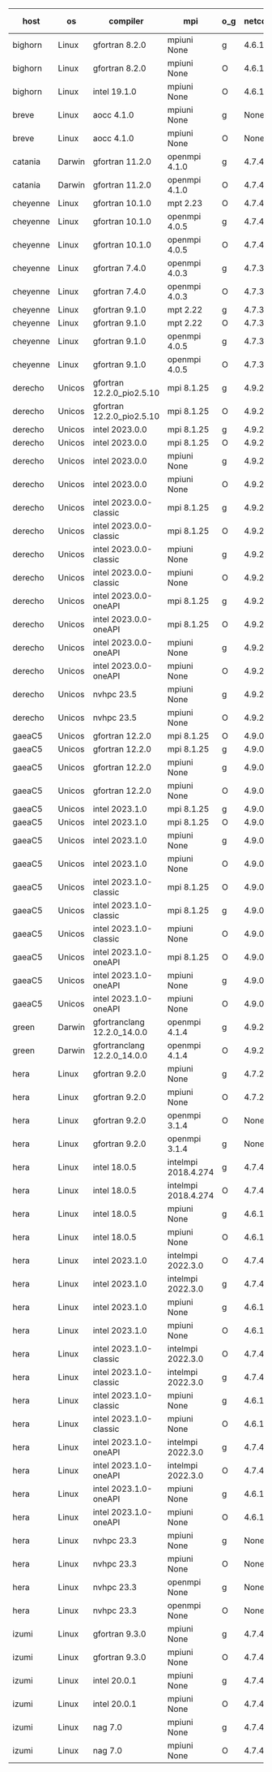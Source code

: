

| host     | os       | compiler                              | mpi                      | o_g        | netcdf        | build       | u_pass          | u_fail          | s_pass            | s_fail            | e_pass             | e_fail             | nuopc_pass       | nuopc_fail       | artifacts link          |
|----------|----------|---------------------------------------|--------------------------|------------|---------------|-------------|-----------------|-----------------|-------------------|-------------------|--------------------|--------------------|------------------|------------------|-------------------------|
| bighorn | Linux | gfortran 8.2.0 | mpiuni None  | g | 4.6.1  | PASS | 12423 | 0 | 8 | 0 | 44 | 0 | None | None | <a href="https://github.com/esmf-org/esmf-test-artifacts/tree/7c135b452f5a5a2cb861bb43c68c2b78af2eac32/develop/gfortran/8.2.0/g/mpiuni/None" target="_blank">7c135b4</a> | 
| bighorn | Linux | gfortran 8.2.0 | mpiuni None  | O | 4.6.1  | PASS | 12423 | 0 | 8 | 0 | 44 | 0 | None | None | <a href="https://github.com/esmf-org/esmf-test-artifacts/tree/e5d5d61464fb5aa08e30ee676de21c6a4245f9c6/develop/gfortran/8.2.0/O/mpiuni/None" target="_blank">e5d5d61</a> | 
| bighorn | Linux | intel 19.1.0 | mpiuni None  | O | 4.6.1  | PASS | 12423 | 0 | 8 | 0 | 44 | 0 | None | None | <a href="https://github.com/esmf-org/esmf-test-artifacts/tree/abb708ffb35efd33ccae99d7660314be77dd6932/develop/intel/19.1.0/O/mpiuni/None" target="_blank">abb708f</a> | 
| breve | Linux | aocc 4.1.0 | mpiuni None  | g | None  | PASS | None | None | None | None | None | None | None | None | <a href="https://github.com/esmf-org/esmf-test-artifacts/tree/9987b098bc687cae592af76de43df3f6f96c559f/develop/aocc/4.1.0/g/mpiuni/None" target="_blank">9987b09</a> | 
| breve | Linux | aocc 4.1.0 | mpiuni None  | O | None  | PASS | 12397 | 26 | 8 | 0 | 44 | 0 | None | None | <a href="https://github.com/esmf-org/esmf-test-artifacts/tree/ef199acfec36d9f6b76e1504f0ed99040e4dd4d3/develop/aocc/4.1.0/O/mpiuni/None" target="_blank">ef199ac</a> | 
| catania | Darwin | gfortran 11.2.0 | openmpi 4.1.0  | g | 4.7.4  | PASS | 14088 | 3 | 49 | 0 | 81 | 0 | 47 | 0 | <a href="https://github.com/esmf-org/esmf-test-artifacts/tree/b320747d442edd4e0207dc6ce84eb4a4c281e816/develop/gfortran/11.2.0/g/openmpi/4.1.0" target="_blank">b320747</a> | 
| catania | Darwin | gfortran 11.2.0 | openmpi 4.1.0  | O | 4.7.4  | PASS | 14088 | 3 | 49 | 0 | 81 | 0 | 47 | 0 | <a href="https://github.com/esmf-org/esmf-test-artifacts/tree/021e41184fc65cf522faf700086d6c090aa075e7/develop/gfortran/11.2.0/O/openmpi/4.1.0" target="_blank">021e411</a> | 
| cheyenne | Linux | gfortran 10.1.0 | mpt 2.23  | O | 4.7.4  | PASS | None | None | None | None | None | None | None | None | <a href="https://github.com/esmf-org/esmf-test-artifacts/tree/2445161e9ecd7b9554b908ec1e47680485ce4541/develop/gfortran/10.1.0/O/mpt/2.23" target="_blank">2445161</a> | 
| cheyenne | Linux | gfortran 10.1.0 | openmpi 4.0.5  | g | 4.7.4  | PASS | 14091 | 0 | 49 | 0 | 81 | 0 | 47 | 0 | <a href="https://github.com/esmf-org/esmf-test-artifacts/tree/cd4fa141df546d06b9225ff7d46f41f0608c7e81/develop/gfortran/10.1.0/g/openmpi/4.0.5" target="_blank">cd4fa14</a> | 
| cheyenne | Linux | gfortran 10.1.0 | openmpi 4.0.5  | O | 4.7.4  | PASS | 14090 | 1 | 49 | 0 | 81 | 0 | 47 | 0 | <a href="https://github.com/esmf-org/esmf-test-artifacts/tree/676c86a1d31f8373c4a99d621227515e45f0a87b/develop/gfortran/10.1.0/O/openmpi/4.0.5" target="_blank">676c86a</a> | 
| cheyenne | Linux | gfortran 7.4.0 | openmpi 4.0.3  | g | 4.7.3  | PASS | 14091 | 0 | 49 | 0 | 81 | 0 | 47 | 0 | <a href="https://github.com/esmf-org/esmf-test-artifacts/tree/10231b74b5140d0852ffb6ea6336e555ad907d73/develop/gfortran/7.4.0/g/openmpi/4.0.3" target="_blank">10231b7</a> | 
| cheyenne | Linux | gfortran 7.4.0 | openmpi 4.0.3  | O | 4.7.3  | PASS | 14091 | 0 | 49 | 0 | 81 | 0 | 47 | 0 | <a href="https://github.com/esmf-org/esmf-test-artifacts/tree/80eeee46222e687a12e82163207c6eba8f6a759f/develop/gfortran/7.4.0/O/openmpi/4.0.3" target="_blank">80eeee4</a> | 
| cheyenne | Linux | gfortran 9.1.0 | mpt 2.22  | g | 4.7.3  | PASS | 14091 | 0 | 49 | 0 | 81 | 0 | 47 | 0 | <a href="https://github.com/esmf-org/esmf-test-artifacts/tree/62e4c86276d8f958a6c0d2c85ab6eb6f9b931c76/develop/gfortran/9.1.0/g/mpt/2.22" target="_blank">62e4c86</a> | 
| cheyenne | Linux | gfortran 9.1.0 | mpt 2.22  | O | 4.7.3  | PASS | 14091 | 0 | 49 | 0 | 81 | 0 | 47 | 0 | <a href="https://github.com/esmf-org/esmf-test-artifacts/tree/00466339ad22bf9e40516c1aa0c58679494f9a9c/develop/gfortran/9.1.0/O/mpt/2.22" target="_blank">0046633</a> | 
| cheyenne | Linux | gfortran 9.1.0 | openmpi 4.0.5  | g | 4.7.3  | PASS | 14091 | 0 | 49 | 0 | 81 | 0 | 47 | 0 | <a href="https://github.com/esmf-org/esmf-test-artifacts/tree/f7f8313274f5abf6dcc6be501f02483cd17c8029/develop/gfortran/9.1.0/g/openmpi/4.0.5" target="_blank">f7f8313</a> | 
| cheyenne | Linux | gfortran 9.1.0 | openmpi 4.0.5  | O | 4.7.3  | PASS | 14091 | 0 | 49 | 0 | 81 | 0 | 47 | 0 | <a href="https://github.com/esmf-org/esmf-test-artifacts/tree/86a08e3dddb1c7a7296838bfc64d2ea28bfe969c/develop/gfortran/9.1.0/O/openmpi/4.0.5" target="_blank">86a08e3</a> | 
| derecho | Unicos | gfortran 12.2.0_pio2.5.10 | mpi 8.1.25  | g | 4.9.2  | PASS | 14091 | 0 | 49 | 0 | 81 | 0 | 47 | 0 | <a href="https://github.com/esmf-org/esmf-test-artifacts/tree/f90b0598fe0888fe2061b5e8755e4d4f5e6f37fd/develop/gfortran/12.2.0_pio2.5.10/g/mpi/8.1.25" target="_blank">f90b059</a> | 
| derecho | Unicos | gfortran 12.2.0_pio2.5.10 | mpi 8.1.25  | O | 4.9.2  | PASS | 14091 | 0 | 49 | 0 | 81 | 0 | 47 | 0 | <a href="https://github.com/esmf-org/esmf-test-artifacts/tree/c095a03c2d9ef62e634d9181b435d10ed4f9cdc6/develop/gfortran/12.2.0_pio2.5.10/O/mpi/8.1.25" target="_blank">c095a03</a> | 
| derecho | Unicos | intel 2023.0.0 | mpi 8.1.25  | g | 4.9.2  | PASS | 14091 | 0 | 49 | 0 | 81 | 0 | 47 | 0 | <a href="https://github.com/esmf-org/esmf-test-artifacts/tree/e6f619d11619a8f5af5b9d379b7d334280e414c1/develop/intel/2023.0.0/g/mpi/8.1.25" target="_blank">e6f619d</a> | 
| derecho | Unicos | intel 2023.0.0 | mpi 8.1.25  | O | 4.9.2  | PASS | 14091 | 0 | 49 | 0 | 81 | 0 | 47 | 0 | <a href="https://github.com/esmf-org/esmf-test-artifacts/tree/ff947cd7f4131361d6e093d37a7fd78bab54602e/develop/intel/2023.0.0/O/mpi/8.1.25" target="_blank">ff947cd</a> | 
| derecho | Unicos | intel 2023.0.0 | mpiuni None  | g | 4.9.2  | PASS | 12423 | 0 | 8 | 0 | 44 | 0 | None | None | <a href="https://github.com/esmf-org/esmf-test-artifacts/tree/3022a44e9d754e830ba1cba60e2af0878ae2aa91/develop/intel/2023.0.0/g/mpiuni/None" target="_blank">3022a44</a> | 
| derecho | Unicos | intel 2023.0.0 | mpiuni None  | O | 4.9.2  | PASS | 12423 | 0 | 8 | 0 | 44 | 0 | None | None | <a href="https://github.com/esmf-org/esmf-test-artifacts/tree/0a3568b5ac2bde20a0863c6e1779800fc0a07130/develop/intel/2023.0.0/O/mpiuni/None" target="_blank">0a3568b</a> | 
| derecho | Unicos | intel 2023.0.0-classic | mpi 8.1.25  | g | 4.9.2  | PASS | 14091 | 0 | 49 | 0 | 81 | 0 | 47 | 0 | <a href="https://github.com/esmf-org/esmf-test-artifacts/tree/ca820c24068855cdad9c8e6cca274aee8eb2d7e6/develop/intel/2023.0.0-classic/g/mpi/8.1.25" target="_blank">ca820c2</a> | 
| derecho | Unicos | intel 2023.0.0-classic | mpi 8.1.25  | O | 4.9.2  | PASS | 14091 | 0 | 49 | 0 | 81 | 0 | 47 | 0 | <a href="https://github.com/esmf-org/esmf-test-artifacts/tree/d47a29e8ed246d4fc73042ba9cc8381e5c31184f/develop/intel/2023.0.0-classic/O/mpi/8.1.25" target="_blank">d47a29e</a> | 
| derecho | Unicos | intel 2023.0.0-classic | mpiuni None  | g | 4.9.2  | PASS | 12423 | 0 | 8 | 0 | 44 | 0 | None | None | <a href="https://github.com/esmf-org/esmf-test-artifacts/tree/599b4a4686e86fd0690f036945e054d8e68f8cc0/develop/intel/2023.0.0-classic/g/mpiuni/None" target="_blank">599b4a4</a> | 
| derecho | Unicos | intel 2023.0.0-classic | mpiuni None  | O | 4.9.2  | PASS | 12423 | 0 | 8 | 0 | 44 | 0 | None | None | <a href="https://github.com/esmf-org/esmf-test-artifacts/tree/4d5af02776a7eb0d902949b63fd5f675403291ea/develop/intel/2023.0.0-classic/O/mpiuni/None" target="_blank">4d5af02</a> | 
| derecho | Unicos | intel 2023.0.0-oneAPI | mpi 8.1.25  | g | 4.9.2  | PASS | 14091 | 0 | 49 | 0 | 81 | 0 | 37 | 10 | <a href="https://github.com/esmf-org/esmf-test-artifacts/tree/21e75e86717b0fc0645fca35e2a01e4711078129/develop/intel/2023.0.0-oneAPI/g/mpi/8.1.25" target="_blank">21e75e8</a> | 
| derecho | Unicos | intel 2023.0.0-oneAPI | mpi 8.1.25  | O | 4.9.2  | PASS | 14091 | 0 | 48 | 1 | 81 | 0 | 37 | 10 | <a href="https://github.com/esmf-org/esmf-test-artifacts/tree/213aa6d623818de16991af8657c6621432d7166c/develop/intel/2023.0.0-oneAPI/O/mpi/8.1.25" target="_blank">213aa6d</a> | 
| derecho | Unicos | intel 2023.0.0-oneAPI | mpiuni None  | g | 4.9.2  | PASS | 12423 | 0 | 8 | 0 | 44 | 0 | None | None | <a href="https://github.com/esmf-org/esmf-test-artifacts/tree/81ce56fc0257b9fdd0cd5fd698b1ad4ea18ffb3f/develop/intel/2023.0.0-oneAPI/g/mpiuni/None" target="_blank">81ce56f</a> | 
| derecho | Unicos | intel 2023.0.0-oneAPI | mpiuni None  | O | 4.9.2  | PASS | 12423 | 0 | 8 | 0 | 44 | 0 | None | None | <a href="https://github.com/esmf-org/esmf-test-artifacts/tree/b8852bbe22a1bb84dbea48f4008f0b90a4f6e6b2/develop/intel/2023.0.0-oneAPI/O/mpiuni/None" target="_blank">b8852bb</a> | 
| derecho | Unicos | nvhpc 23.5 | mpiuni None  | g | 4.9.2  | PASS | None | None | None | None | None | None | None | None | <a href="https://github.com/esmf-org/esmf-test-artifacts/tree/c9fd80b1f4a5cef7d11cfcdaa2e358619d34f827/develop/nvhpc/23.5/g/mpiuni/None" target="_blank">c9fd80b</a> | 
| derecho | Unicos | nvhpc 23.5 | mpiuni None  | O | 4.9.2  | PASS | None | None | None | None | None | None | None | None | <a href="https://github.com/esmf-org/esmf-test-artifacts/tree/c1c48cfd1e3666f2ccc5208e82b7dffb570a68e0/develop/nvhpc/23.5/O/mpiuni/None" target="_blank">c1c48cf</a> | 
| gaeaC5 | Unicos | gfortran 12.2.0 | mpi 8.1.25  | O | 4.9.0  | PASS | 14091 | 0 | 49 | 0 | 81 | 0 | 47 | 0 | <a href="https://github.com/esmf-org/esmf-test-artifacts/tree/9ae3e20a7d4877dd4c2dd250ae9b4f4ebe977b17/develop/gfortran/12.2.0/O/mpi/8.1.25" target="_blank">9ae3e20</a> | 
| gaeaC5 | Unicos | gfortran 12.2.0 | mpi 8.1.25  | g | 4.9.0  | PASS | 14091 | 0 | 49 | 0 | 81 | 0 | 47 | 0 | <a href="https://github.com/esmf-org/esmf-test-artifacts/tree/42f007285bf1ed3f4061604e0ec0aaa9fe55fd4e/develop/gfortran/12.2.0/g/mpi/8.1.25" target="_blank">42f0072</a> | 
| gaeaC5 | Unicos | gfortran 12.2.0 | mpiuni None  | g | 4.9.0  | PASS | 12423 | 0 | 8 | 0 | 44 | 0 | None | None | <a href="https://github.com/esmf-org/esmf-test-artifacts/tree/fe99bf5070acf65732dfc8e16814b46cd9e9e74e/develop/gfortran/12.2.0/g/mpiuni/None" target="_blank">fe99bf5</a> | 
| gaeaC5 | Unicos | gfortran 12.2.0 | mpiuni None  | O | 4.9.0  | PASS | 12423 | 0 | 8 | 0 | 44 | 0 | None | None | <a href="https://github.com/esmf-org/esmf-test-artifacts/tree/f4cec1d1ed3889011bccc3415c1ca9034d63c512/develop/gfortran/12.2.0/O/mpiuni/None" target="_blank">f4cec1d</a> | 
| gaeaC5 | Unicos | intel 2023.1.0 | mpi 8.1.25  | g | 4.9.0  | PASS | 14091 | 0 | 49 | 0 | 81 | 0 | 47 | 0 | <a href="https://github.com/esmf-org/esmf-test-artifacts/tree/6027217dce19e55dd2068bc83b6b4e95628c2ee8/develop/intel/2023.1.0/g/mpi/8.1.25" target="_blank">6027217</a> | 
| gaeaC5 | Unicos | intel 2023.1.0 | mpi 8.1.25  | O | 4.9.0  | PASS | 14091 | 0 | 49 | 0 | 81 | 0 | 47 | 0 | <a href="https://github.com/esmf-org/esmf-test-artifacts/tree/fb3db9de8e9455b9533f7477912b5ebb97873396/develop/intel/2023.1.0/O/mpi/8.1.25" target="_blank">fb3db9d</a> | 
| gaeaC5 | Unicos | intel 2023.1.0 | mpiuni None  | g | 4.9.0  | PASS | 12423 | 0 | 8 | 0 | 44 | 0 | None | None | <a href="https://github.com/esmf-org/esmf-test-artifacts/tree/d3485e2894018c1a86e823b8a6c0632165eb1d1b/develop/intel/2023.1.0/g/mpiuni/None" target="_blank">d3485e2</a> | 
| gaeaC5 | Unicos | intel 2023.1.0 | mpiuni None  | O | 4.9.0  | PASS | 12423 | 0 | 8 | 0 | 44 | 0 | None | None | <a href="https://github.com/esmf-org/esmf-test-artifacts/tree/4ce82c6c88129eb5e478b29f54c05af13a24c12d/develop/intel/2023.1.0/O/mpiuni/None" target="_blank">4ce82c6</a> | 
| gaeaC5 | Unicos | intel 2023.1.0-classic | mpi 8.1.25  | O | 4.9.0  | PASS | 14091 | 0 | 49 | 0 | 81 | 0 | 47 | 0 | <a href="https://github.com/esmf-org/esmf-test-artifacts/tree/e64a255ef0972bd88531450ff3518c96a071ea45/develop/intel/2023.1.0-classic/O/mpi/8.1.25" target="_blank">e64a255</a> | 
| gaeaC5 | Unicos | intel 2023.1.0-classic | mpi 8.1.25  | g | 4.9.0  | PASS | 14091 | 0 | 49 | 0 | 81 | 0 | 47 | 0 | <a href="https://github.com/esmf-org/esmf-test-artifacts/tree/9035f70181d6105af4ea30363d9f35d996463079/develop/intel/2023.1.0-classic/g/mpi/8.1.25" target="_blank">9035f70</a> | 
| gaeaC5 | Unicos | intel 2023.1.0-classic | mpiuni None  | O | 4.9.0  | PASS | 12423 | 0 | 8 | 0 | 44 | 0 | None | None | <a href="https://github.com/esmf-org/esmf-test-artifacts/tree/4786b768c014890fb516d3fd622bb46cea2e9698/develop/intel/2023.1.0-classic/O/mpiuni/None" target="_blank">4786b76</a> | 
| gaeaC5 | Unicos | intel 2023.1.0-oneAPI | mpi 8.1.25  | O | 4.9.0  | PASS | None | None | None | None | None | None | None | None | <a href="https://github.com/esmf-org/esmf-test-artifacts/tree/32740f4905619ee17492401e323505c4dbb0864d/develop/intel/2023.1.0-oneAPI/O/mpi/8.1.25" target="_blank">32740f4</a> | 
| gaeaC5 | Unicos | intel 2023.1.0-oneAPI | mpiuni None  | g | 4.9.0  | PASS | 12423 | 0 | 8 | 0 | 44 | 0 | None | None | <a href="https://github.com/esmf-org/esmf-test-artifacts/tree/2acfc3082ac20edbde66a2ba1f6b52b75634110e/develop/intel/2023.1.0-oneAPI/g/mpiuni/None" target="_blank">2acfc30</a> | 
| gaeaC5 | Unicos | intel 2023.1.0-oneAPI | mpiuni None  | O | 4.9.0  | PASS | 12423 | 0 | 8 | 0 | 44 | 0 | None | None | <a href="https://github.com/esmf-org/esmf-test-artifacts/tree/320b603d44fa484645c30eab19b6e516f70936e1/develop/intel/2023.1.0-oneAPI/O/mpiuni/None" target="_blank">320b603</a> | 
| green | Darwin | gfortranclang 12.2.0_14.0.0 | openmpi 4.1.4  | g | 4.9.2  | PASS | None | None | None | None | None | None | None | None | <a href="https://github.com/esmf-org/esmf-test-artifacts/tree/cde1d72acb0ea094ca974feef4fd72a57d216991/develop/gfortranclang/12.2.0_14.0.0/g/openmpi/4.1.4" target="_blank">cde1d72</a> | 
| green | Darwin | gfortranclang 12.2.0_14.0.0 | openmpi 4.1.4  | O | 4.9.2  | PASS | 14089 | 2 | 49 | 0 | 81 | 0 | 44 | 3 | <a href="https://github.com/esmf-org/esmf-test-artifacts/tree/f319ac0c1e3d299ae15fd3c049ac6b54c1417260/develop/gfortranclang/12.2.0_14.0.0/O/openmpi/4.1.4" target="_blank">f319ac0</a> | 
| hera | Linux | gfortran 9.2.0 | mpiuni None  | g | 4.7.2  | PASS | 12423 | 0 | 8 | 0 | 44 | 0 | None | None | <a href="https://github.com/esmf-org/esmf-test-artifacts/tree/aa846ade60b0a934784e381753709450a03e224e/develop/gfortran/9.2.0/g/mpiuni/None" target="_blank">aa846ad</a> | 
| hera | Linux | gfortran 9.2.0 | mpiuni None  | O | 4.7.2  | PASS | 12423 | 0 | 8 | 0 | 44 | 0 | None | None | <a href="https://github.com/esmf-org/esmf-test-artifacts/tree/75b5b787f4f8f64c322154074978a26aff605549/develop/gfortran/9.2.0/O/mpiuni/None" target="_blank">75b5b78</a> | 
| hera | Linux | gfortran 9.2.0 | openmpi 3.1.4  | O | None  | PASS | None | None | None | None | None | None | None | None | <a href="https://github.com/esmf-org/esmf-test-artifacts/tree/09f39cb453fa2f96642e0ebfdf8bcedb0d350361/develop/gfortran/9.2.0/O/openmpi/3.1.4" target="_blank">09f39cb</a> | 
| hera | Linux | gfortran 9.2.0 | openmpi 3.1.4  | g | None  | PASS | 14091 | 0 | 49 | 0 | 81 | 0 | 47 | 0 | <a href="https://github.com/esmf-org/esmf-test-artifacts/tree/72a976a03a3bd79f0d13418dac1f3b90780d7a36/develop/gfortran/9.2.0/g/openmpi/3.1.4" target="_blank">72a976a</a> | 
| hera | Linux | intel 18.0.5 | intelmpi 2018.4.274  | g | 4.7.4  | PASS | 14091 | 0 | 49 | 0 | 81 | 0 | 47 | 0 | <a href="https://github.com/esmf-org/esmf-test-artifacts/tree/9b51075bb4713e46b6491047124e0471396c0441/develop/intel/18.0.5/g/intelmpi/2018.4.274" target="_blank">9b51075</a> | 
| hera | Linux | intel 18.0.5 | intelmpi 2018.4.274  | O | 4.7.4  | PASS | 14091 | 0 | 49 | 0 | 81 | 0 | 47 | 0 | <a href="https://github.com/esmf-org/esmf-test-artifacts/tree/8d38d503c5019e2f8ec24af00a0220fbc0b741f9/develop/intel/18.0.5/O/intelmpi/2018.4.274" target="_blank">8d38d50</a> | 
| hera | Linux | intel 18.0.5 | mpiuni None  | g | 4.6.1  | PASS | 12423 | 0 | 8 | 0 | 44 | 0 | None | None | <a href="https://github.com/esmf-org/esmf-test-artifacts/tree/9f90cc628f350786099f3dd7ec593e0d0244f5d1/develop/intel/18.0.5/g/mpiuni/None" target="_blank">9f90cc6</a> | 
| hera | Linux | intel 18.0.5 | mpiuni None  | O | 4.6.1  | PASS | 12423 | 0 | 8 | 0 | 44 | 0 | None | None | <a href="https://github.com/esmf-org/esmf-test-artifacts/tree/9a1fc7a62ca04cdd2479b85082c778c857f356fd/develop/intel/18.0.5/O/mpiuni/None" target="_blank">9a1fc7a</a> | 
| hera | Linux | intel 2023.1.0 | intelmpi 2022.3.0  | O | 4.7.4  | PASS | 14091 | 0 | 49 | 0 | 81 | 0 | 47 | 0 | <a href="https://github.com/esmf-org/esmf-test-artifacts/tree/098ed1ff000203cbb531f4fda53215c94fc4cdd2/develop/intel/2023.1.0/O/intelmpi/2022.3.0" target="_blank">098ed1f</a> | 
| hera | Linux | intel 2023.1.0 | intelmpi 2022.3.0  | g | 4.7.4  | PASS | 14091 | 0 | 49 | 0 | 81 | 0 | 47 | 0 | <a href="https://github.com/esmf-org/esmf-test-artifacts/tree/1e9f51bd0330c6c5693670e886b8f77b0c91e0da/develop/intel/2023.1.0/g/intelmpi/2022.3.0" target="_blank">1e9f51b</a> | 
| hera | Linux | intel 2023.1.0 | mpiuni None  | g | 4.6.1  | PASS | None | None | None | None | None | None | None | None | <a href="https://github.com/esmf-org/esmf-test-artifacts/tree/999f2c289c3ecbea0ab503a757fc2ec5d192b141/develop/intel/2023.1.0/g/mpiuni/None" target="_blank">999f2c2</a> | 
| hera | Linux | intel 2023.1.0 | mpiuni None  | O | 4.6.1  | PASS | 12423 | 0 | 8 | 0 | 44 | 0 | None | None | <a href="https://github.com/esmf-org/esmf-test-artifacts/tree/8928fc18371c8904ba015a3fa52188cc92df6857/develop/intel/2023.1.0/O/mpiuni/None" target="_blank">8928fc1</a> | 
| hera | Linux | intel 2023.1.0-classic | intelmpi 2022.3.0  | O | 4.7.4  | PASS | 14091 | 0 | 49 | 0 | 81 | 0 | 47 | 0 | <a href="https://github.com/esmf-org/esmf-test-artifacts/tree/51588bf36f6b69567e0e9199670cc9b6d7f6a8d9/develop/intel/2023.1.0-classic/O/intelmpi/2022.3.0" target="_blank">51588bf</a> | 
| hera | Linux | intel 2023.1.0-classic | intelmpi 2022.3.0  | g | 4.7.4  | PASS | 14091 | 0 | 49 | 0 | 81 | 0 | 47 | 0 | <a href="https://github.com/esmf-org/esmf-test-artifacts/tree/9b6caddf9f1a2f35f2480617f802097e378080f9/develop/intel/2023.1.0-classic/g/intelmpi/2022.3.0" target="_blank">9b6cadd</a> | 
| hera | Linux | intel 2023.1.0-classic | mpiuni None  | g | 4.6.1  | PASS | 12423 | 0 | 8 | 0 | 44 | 0 | None | None | <a href="https://github.com/esmf-org/esmf-test-artifacts/tree/c336c80f2219ad9fd086c5d6be30578d34521706/develop/intel/2023.1.0-classic/g/mpiuni/None" target="_blank">c336c80</a> | 
| hera | Linux | intel 2023.1.0-classic | mpiuni None  | O | 4.6.1  | PASS | 12423 | 0 | 8 | 0 | 44 | 0 | None | None | <a href="https://github.com/esmf-org/esmf-test-artifacts/tree/59212ce1051e5747d045ebbbc0f71b7a9fc3b5a7/develop/intel/2023.1.0-classic/O/mpiuni/None" target="_blank">59212ce</a> | 
| hera | Linux | intel 2023.1.0-oneAPI | intelmpi 2022.3.0  | g | 4.7.4  | PASS | 14091 | 0 | 49 | 0 | 81 | 0 | 47 | 0 | <a href="https://github.com/esmf-org/esmf-test-artifacts/tree/8afb9ebd899daf75b985cc4fbb494ebf13f881a2/develop/intel/2023.1.0-oneAPI/g/intelmpi/2022.3.0" target="_blank">8afb9eb</a> | 
| hera | Linux | intel 2023.1.0-oneAPI | intelmpi 2022.3.0  | O | 4.7.4  | FAIL | None | None | None | None | None | None | None | None | <a href="https://github.com/esmf-org/esmf-test-artifacts/tree/c52d4b8ac283fc816d08bc12471075bca3ade78f/develop/intel/2023.1.0-oneAPI/O/intelmpi/2022.3.0" target="_blank">c52d4b8</a> | 
| hera | Linux | intel 2023.1.0-oneAPI | mpiuni None  | g | 4.6.1  | PASS | None | None | None | None | None | None | None | None | <a href="https://github.com/esmf-org/esmf-test-artifacts/tree/95bbcce65d61324bad77d7b6ff7e08fdf250c677/develop/intel/2023.1.0-oneAPI/g/mpiuni/None" target="_blank">95bbcce</a> | 
| hera | Linux | intel 2023.1.0-oneAPI | mpiuni None  | O | 4.6.1  | FAIL | None | None | None | None | None | None | None | None | <a href="https://github.com/esmf-org/esmf-test-artifacts/tree/cd711c04324b2e9f93b409b102cf2dc2e125cd4e/develop/intel/2023.1.0-oneAPI/O/mpiuni/None" target="_blank">cd711c0</a> | 
| hera | Linux | nvhpc 23.3 | mpiuni None  | g | None  | PASS | 12423 | 0 | 8 | 0 | 44 | 0 | None | None | <a href="https://github.com/esmf-org/esmf-test-artifacts/tree/528c90f955c07e1e9984df6b43153dd03716bddc/develop/nvhpc/23.3/g/mpiuni/None" target="_blank">528c90f</a> | 
| hera | Linux | nvhpc 23.3 | mpiuni None  | O | None  | PASS | 12423 | 0 | 8 | 0 | 44 | 0 | None | None | <a href="https://github.com/esmf-org/esmf-test-artifacts/tree/e80d2430b27e4470e4d23a44d5cb27f4ecbf58c9/develop/nvhpc/23.3/O/mpiuni/None" target="_blank">e80d243</a> | 
| hera | Linux | nvhpc 23.3 | openmpi None  | g | None  | PASS | 14091 | 0 | 49 | 0 | 81 | 0 | 47 | 0 | <a href="https://github.com/esmf-org/esmf-test-artifacts/tree/4f8b08f75c5fb8d37fb6bc280254623c99c8093b/develop/nvhpc/23.3/g/openmpi/None" target="_blank">4f8b08f</a> | 
| hera | Linux | nvhpc 23.3 | openmpi None  | O | None  | PASS | 13875 | 216 | 49 | 0 | 81 | 0 | 47 | 0 | <a href="https://github.com/esmf-org/esmf-test-artifacts/tree/efa533baa14335b02f20f8ffaedded236e80bcb4/develop/nvhpc/23.3/O/openmpi/None" target="_blank">efa533b</a> | 
| izumi | Linux | gfortran 9.3.0 | mpiuni None  | g | 4.7.4  | PASS | 12423 | 0 | 8 | 0 | 44 | 0 | None | None | <a href="https://github.com/esmf-org/esmf-test-artifacts/tree/53241d7dcdee4605d856e1928603e5cdaf1e88c7/develop/gfortran/9.3.0/g/mpiuni/None" target="_blank">53241d7</a> | 
| izumi | Linux | gfortran 9.3.0 | mpiuni None  | O | 4.7.4  | PASS | 12423 | 0 | 8 | 0 | 44 | 0 | None | None | <a href="https://github.com/esmf-org/esmf-test-artifacts/tree/633765632e0e2e8bbc1c97df10dc66475da82575/develop/gfortran/9.3.0/O/mpiuni/None" target="_blank">6337656</a> | 
| izumi | Linux | intel 20.0.1 | mpiuni None  | g | 4.7.4  | PASS | 12423 | 0 | 8 | 0 | 44 | 0 | None | None | <a href="https://github.com/esmf-org/esmf-test-artifacts/tree/5b9162c1af3e7d308b92b507fab591e516dc992e/develop/intel/20.0.1/g/mpiuni/None" target="_blank">5b9162c</a> | 
| izumi | Linux | intel 20.0.1 | mpiuni None  | O | 4.7.4  | PASS | 12423 | 0 | 8 | 0 | 44 | 0 | None | None | <a href="https://github.com/esmf-org/esmf-test-artifacts/tree/7be1e7e7ffe81dc5280f883530865f136eef0732/develop/intel/20.0.1/O/mpiuni/None" target="_blank">7be1e7e</a> | 
| izumi | Linux | nag 7.0 | mpiuni None  | g | 4.7.4  | PASS | 12423 | 0 | 8 | 0 | 44 | 0 | None | None | <a href="https://github.com/esmf-org/esmf-test-artifacts/tree/cf79e527e62354f7b8ac260fdb3a25aa87061cfe/develop/nag/7.0/g/mpiuni/None" target="_blank">cf79e52</a> | 
| izumi | Linux | nag 7.0 | mpiuni None  | O | 4.7.4  | PASS | 12423 | 0 | 8 | 0 | 44 | 0 | None | None | <a href="https://github.com/esmf-org/esmf-test-artifacts/tree/a2290d3e5efcfe55fb8a467fc71f73ad132b8c0b/develop/nag/7.0/O/mpiuni/None" target="_blank">a2290d3</a> | 
